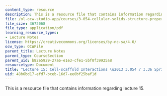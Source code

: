 ```yaml
---
content_type: resource
description: This is a resource file that contains information regarding lecture 15.
file: /ol-ocw-studio-app/courses/3-054-cellular-solids-structure-properties-and-applications-spring-2015/48b6bd17efd7bceb16d7ee0bf25baf1d_MIT3_054S15_L15_Cell_trans.pdf
file_size: 3672068
file_type: application/pdf
learning_resource_types:
- Lecture Notes
license: https://creativecommons.org/licenses/by-nc-sa/4.0/
ocw_type: OCWFile
parent_title: Lecture Notes
parent_type: CourseSection
parent_uid: b82e5929-27a6-e1e3-cfe1-5bf0f39925a8
resourcetype: Document
title: "Lecture 15: Cell-scaffold Interactions \u2013 3.054 / 3.36 Spring 2015"
uid: 48b6bd17-efd7-bceb-16d7-ee0bf25baf1d
---
```

This is a resource file that contains information regarding lecture 15.